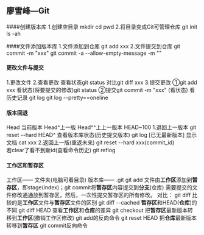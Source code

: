 ## 廖雪峰—Git

####创建版本库
1.创建空目录	mkdir cd pwd
2.将目录变成Git可管理仓库	git init	ls -ah

####文件添加版本库
1.文件添加到仓库	git add xxx
2.文件提交到仓库	git commit -m "xxx"		git commit -a --allow-empty-message -m ""

#### 更改文件与提交
1.更改文件
2.查看更改	查看状态git status	对比git diff xxx
3.提交更改	①git add xxx	看状态(将要提交的修改)git status	②提交git commit -m "xxx"	(看状态)
看历史记录	git log		git log --pretty==oneline

#### 版本回退
Head 当前版本	Head^上一版	 Head^^上上一版本	HEAD~100
1.退回上一版本	git reset --hard HEAD^
	查看版本库状态(历史提交版本)	git log	[已无最新版本]
	显示文档 cat xxx
2.返回上一版(重返未来)		git reset --hard xxx(commit_id)		
	若clear了看不到新id(查看命令历史)	git reflog

#### 工作区和暂存区
工作区——	文件夹(电脑可看目录)
版本库——	.git
git add 文件由**工作区**添加到**暂存区**，即stage(index)；git commit将**暂存区**内容提交到**分支**(仓库)
需要提交的文件修改通通放到暂存区，然后，一次性提交暂存区的所有修改。
对比：
git diff 	比较的是**工作区**文件与**暂存区**文件的区别
git diff --cached	**暂存区**和HEAD(**仓库**)的不同
git diff HEAD	查看**工作区**和**仓库**的差异
git checkout	把**暂存区**最新版本转移到**工作区**(撤销工作区修改)		git add的反向命令
git reset HEAD	把**仓库**最新版本转移到**暂存区**	git commit反向命令









